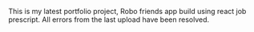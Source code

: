 This is my latest portfolio project, Robo friends app build using react job prescript. All errors from the last upload have been resolved.
